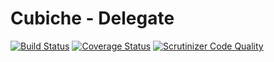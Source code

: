 # Cubiche - Delegate
[![Build Status](https://travis-ci.org/cubiche/delegate.svg?branch=master)](https://travis-ci.org/cubiche/delegate) [![Coverage Status](https://coveralls.io/repos/github/cubiche/delegate/badge.svg?branch=master)](https://coveralls.io/github/cubiche/delegate?branch=master) [![Scrutinizer Code Quality](https://scrutinizer-ci.com/g/cubiche/delegate/badges/quality-score.png?b=master)](https://scrutinizer-ci.com/g/cubiche/delegate/?branch=master) 
